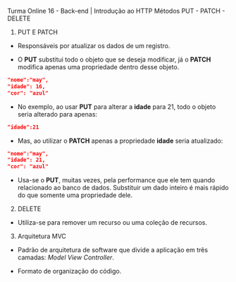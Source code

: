 Turma Online 16 - Back-end | Introdução ao HTTP Métodos PUT - PATCH - DELETE

1. PUT E PATCH

- Responsáveis por atualizar os dados de um registro.

- O **PUT** substitui todo o objeto que se deseja modificar, já o **PATCH** modifica apenas uma propriedade dentro desse objeto.

~~~JSON
"nome":"may",
"idade": 16,
"cor": "azul"
~~~

- No exemplo, ao usar **PUT** para alterar a **idade** para 21, todo o objeto seria alterado para apenas:
~~~JSON
"idade":21
~~~

- Mas, ao utilizar o **PATCH** apenas a propriedade **idade** seria atualizado:
~~~JSON
"nome":"may",
"idade": 21,
"cor": "azul"
~~~

- Usa-se o **PUT**, muitas vezes, pela performance que ele tem quando relacionado ao banco de dados. Substituir um dado inteiro é mais rápido do que somente uma propriedade dele.

2. DELETE

- Utiliza-se para remover um recurso ou uma coleção de recursos.

3. Arquitetura MVC

- Padrão de arquitetura de software que divide a aplicação em três camadas: _Model View Controller_.

- Formato de organização do código.

